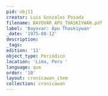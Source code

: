 ```yaml
---
pid: obj11
creator: Luis Gonzales Posada
filename: BAYOVAR_APU_THASKIYWAN.pdf
label: 'Bayovar: Apu Thaskiywan'
_date: '1975-08-12'
description:
_tags:
edition: '11'
object_type: Periódico
location: 'Lima, Peru '
language: que
order: '10'
layout: cronicawan_item
collection: cronicawan
---
```

